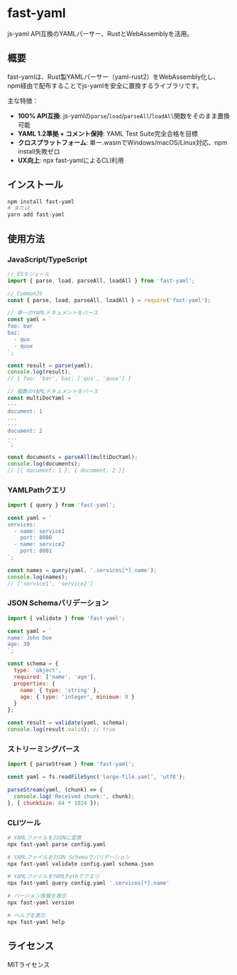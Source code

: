 # fast-yaml

js-yaml API互換のYAMLパーサー、RustとWebAssemblyを活用。

## 概要

fast-yamlは、Rust製YAMLパーサー（yaml-rust2）をWebAssembly化し、npm経由で配布することでjs-yamlを安全に置換するライブラリです。

主な特徴：

- **100% API互換**: js-yamlの`parse`/`load`/`parseAll`/`loadAll`関数をそのまま置換可能
- **YAML 1.2準拠 + コメント保持**: YAML Test Suite完全合格を目標
- **クロスプラットフォーム**: 単一.wasmでWindows/macOS/Linux対応、npm install失敗ゼロ
- **UX向上**: npx fast-yamlによるCLI利用

## インストール

```bash
npm install fast-yaml
# または
yarn add fast-yaml
```

## 使用方法

### JavaScript/TypeScript

```javascript
// ESモジュール
import { parse, load, parseAll, loadAll } from 'fast-yaml';

// CommonJS
const { parse, load, parseAll, loadAll } = require('fast-yaml');

// 単一のYAMLドキュメントをパース
const yaml = `
foo: bar
baz:
  - qux
  - quux
`;

const result = parse(yaml);
console.log(result);
// { foo: 'bar', baz: ['qux', 'quux'] }

// 複数のYAMLドキュメントをパース
const multiDocYaml = `
---
document: 1
...
---
document: 2
...
`;

const documents = parseAll(multiDocYaml);
console.log(documents);
// [{ document: 1 }, { document: 2 }]
```

### YAMLPathクエリ

```javascript
import { query } from 'fast-yaml';

const yaml = `
services:
  - name: service1
    port: 8080
  - name: service2
    port: 8081
`;

const names = query(yaml, '.services[*].name');
console.log(names);
// ['service1', 'service2']
```

### JSON Schemaバリデーション

```javascript
import { validate } from 'fast-yaml';

const yaml = `
name: John Doe
age: 30
`;

const schema = {
  type: 'object',
  required: ['name', 'age'],
  properties: {
    name: { type: 'string' },
    age: { type: 'integer', minimum: 0 }
  }
};

const result = validate(yaml, schema);
console.log(result.valid); // true
```

### ストリーミングパース

```javascript
import { parseStream } from 'fast-yaml';

const yaml = fs.readFileSync('large-file.yaml', 'utf8');

parseStream(yaml, (chunk) => {
  console.log('Received chunk:', chunk);
}, { chunkSize: 64 * 1024 });
```

### CLIツール

```bash
# YAMLファイルをJSONに変換
npx fast-yaml parse config.yaml

# YAMLファイルをJSON Schemaでバリデーション
npx fast-yaml validate config.yaml schema.json

# YAMLファイルをYAMLPathでクエリ
npx fast-yaml query config.yaml '.services[*].name'

# バージョン情報を表示
npx fast-yaml version

# ヘルプを表示
npx fast-yaml help
```

## ライセンス

MITライセンス
